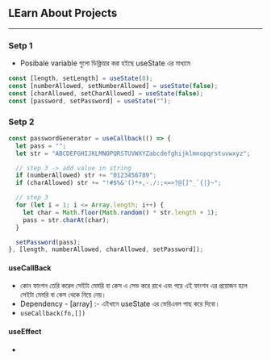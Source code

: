 ## LEarn About Projects

---

### Setp 1

- Posibale variable গুলো ডিক্লিয়ার করা হইছে useState এর মাধ্যমে

```jsx
const [length, setLength] = useState(8);
const [numberAllowed, setNumberAllowed] = useState(false);
const [charAllowed, setCharAllowed] = useState(false);
const [password, setPassword] = useState("");
```

### Setp 2

```jsx
const passwordGenerator = useCallback(() => {
  let pass = "";
  let str = "ABCDEFGHIJKLMNOPQRSTUVWXYZabcdefghijklmnopqrstuvwxyz";

  // step 3 -> add value in string
  if (numberAllowed) str += "0123456789";
  if (charAllowed) str += "!#$%&'()*+,-./:;<=>?@[]^_`{|}~";

  // step 3
  for (let i = 1; i <= Array.length; i++) {
    let char = Math.floor(Math.random() * str.length + 1);
    pass = str.charAt(char);
  }

  setPassword(pass);
}, [length, numberAllowed, charAllowed, setPassword]);
```

#### useCallBack

- কোন ফাংশন তেরি করেল সেইটা মেমরি বা কেস এ সেভ করে রাখে এবং পরে এই ফাংশন এর প্রয়োজন হলে সেইটা মেমরি বা কেস থেকে নিয়ে নেয়।
- Dependency - [array] :- এইখানে useState এর ভেরিএবল পাছ করে দিবো।
- `useCallback(fn,[])`

#### useEffect

-
